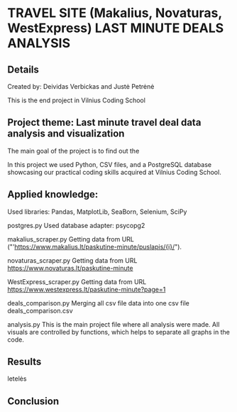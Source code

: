 # TRAVEL SITE (Makalius, Novaturas, WestExpress) LAST MINUTE DEALS ANALYSIS

## Details
Created by: Deividas Verbickas and Justė Petrėnė

This is the end project in Vilnius Coding School

## Project theme: Last minute travel deal data analysis and visualization

The main goal of the project is to find out the 

In this project we used Python, CSV files, and a PostgreSQL database showcasing our practical coding skills acquired at Vilnius Coding School.

## Applied knowledge:
Used libraries: Pandas, MatplotLib, SeaBorn, Selenium, SciPy

postgres.py
Used database adapter: psycopg2

makalius_scraper.py
Getting data from URL ("'https://www.makalius.lt/paskutine-minute/puslapis/{i}/").

novaturas_scraper.py
Getting data from URL https://www.novaturas.lt/paskutine-minute

WestExpress_scraper.py
Getting data from URL https://www.westexpress.lt/paskutine-minute?page=1

deals_comparison.py
Merging all csv file data into one csv file deals_comparison.csv

analysis.py
This is the main project file where all analysis were made. All visuals are controlled by functions, which helps to separate all graphs in the code.

## Results
letelės

## Conclusion
